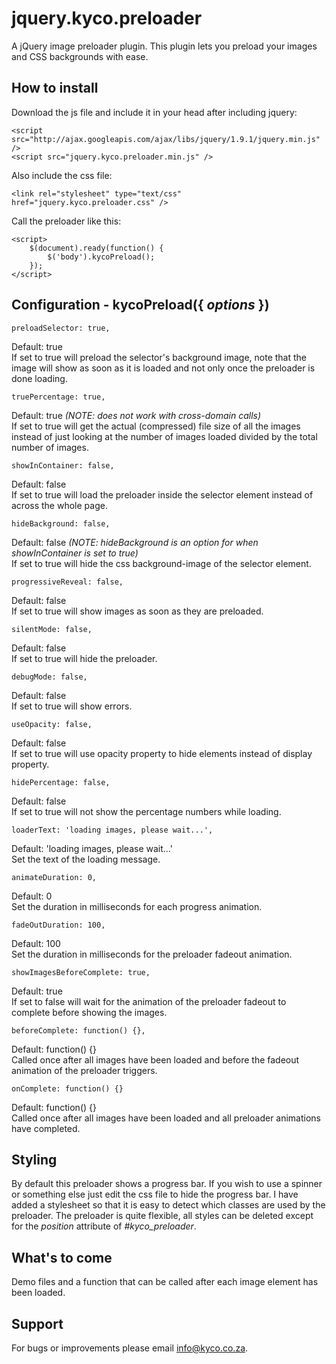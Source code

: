 jquery.kyco.preloader
=====================

A jQuery image preloader plugin. This plugin lets you preload your images and CSS backgrounds with ease.


How to install
--------------

Download the js file and include it in your head after including jquery:

    <script src="http://ajax.googleapis.com/ajax/libs/jquery/1.9.1/jquery.min.js" />
    <script src="jquery.kyco.preloader.min.js" />

Also include the css file:

    <link rel="stylesheet" type="text/css" href="jquery.kyco.preloader.css" />

Call the preloader like this:

    <script>
        $(document).ready(function() {
            $('body').kycoPreload();
        });
    </script>


Configuration - kycoPreload({ <em>options</em> })
-------------------------------------------------

    preloadSelector: true,

Default: true  
If set to true will preload the selector's background image, note that the image will show
as soon as it is loaded and not only once the preloader is done loading.

    truePercentage: true,

Default: true *(NOTE: does not work with cross-domain calls)*  
If set to true will get the actual (compressed) file size of all the images instead of just looking
at the number of images loaded divided by the total number of images.

    showInContainer: false,

Default: false  
If set to true will load the preloader inside the selector element instead of across the whole page.


    hideBackground: false,

Default: false *(NOTE: hideBackground is an option for when showInContainer is set to true)*  
If set to true will hide the css background-image of the selector element.

    progressiveReveal: false,

Default: false  
If set to true will show images as soon as they are preloaded.

    silentMode: false,

Default: false  
If set to true will hide the preloader.

    debugMode: false,

Default: false  
If set to true will show errors.

    useOpacity: false,

Default: false  
If set to true will use opacity property to hide elements instead of display property.

    hidePercentage: false,

Default: false  
If set to true will not show the percentage numbers while loading.

    loaderText: 'loading images, please wait...',

Default: 'loading images, please wait...'  
Set the text of the loading message.

    animateDuration: 0,

Default: 0  
Set the duration in milliseconds for each progress animation.

    fadeOutDuration: 100,

Default: 100  
Set the duration in milliseconds for the preloader fadeout animation.

    showImagesBeforeComplete: true,

Default: true  
If set to false will wait for the animation of the preloader fadeout to complete before showing the images.

    beforeComplete: function() {},

Default: function() {}  
Called once after all images have been loaded and before the fadeout animation of the preloader triggers.

    onComplete: function() {}

Default: function() {}  
Called once after all images have been loaded and all preloader animations have completed.


Styling
-------

By default this preloader shows a progress bar. If you wish to use a spinner or something else
just edit the css file to hide the progress bar. I have added a stylesheet so that it is easy to 
detect which classes are used by the preloader. The preloader is quite flexible, all styles can 
be deleted except for the *position* attribute of *#kyco_preloader*.


What's to come
--------------

Demo files and a function that can be called after each image element has been loaded.


Support
-------

For bugs or improvements please email info@kyco.co.za.